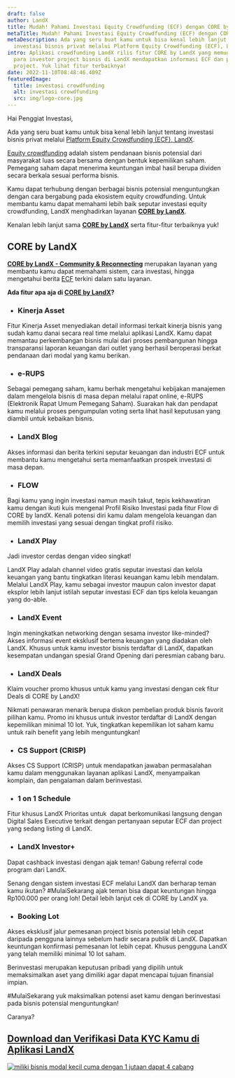 ```yaml
---
draft: false
author: LandX
title: Mudah! Pahami Investasi Equity Crowdfunding (ECF) dengan CORE by LandX
metaTitle: Mudah! Pahami Investasi Equity Crowdfunding (ECF) dengan CORE by LandX
metaDescription: Ada yang seru buat kamu untuk bisa kenal lebih lanjut tentang
  investasi bisnis privat melalui Platform Equity Crowdfunding (ECF), LandX!
intro: Aplikasi crowdfunding LandX rilis fitur CORE by LandX yang memudahkan
  para investor project bisnis di LandX mendapatkan informasi ECF dan promo
  project. Yuk lihat fitur terbaiknya!
date: 2022-11-10T08:48:46.409Z
featuredImage:
  title: investasi crowdfunding
  alt: investasi crowdfunding
  src: img/logo-core.jpg
---
```

Hai Penggiat Investasi,

Ada yang seru buat kamu untuk bisa kenal lebih lanjut tentang investasi bisnis privat melalui [Platform Equity Crowdfunding (ECF), LandX](https://landx.id/).

[Equity crowdfunding](https://landx.id/) adalah sistem pendanaan bisnis potensial dari masyarakat luas secara bersama dengan bentuk kepemilikan saham. Pemegang saham dapat menerima keuntungan imbal hasil berupa dividen secara berkala sesuai performa bisnis.

Kamu dapat terhubung dengan berbagai bisnis potensial menguntungkan dengan cara bergabung pada ekosistem equity crowdfunding. Untuk membantu kamu dapat memahami lebih baik seputar investasi equity crowdfunding, LandX menghadirkan layanan **[CORE by LandX](https://core.landx.id/)**.

Kenalan lebih lanjut sama **[CORE by LandX](https://core.landx.id/)** serta fitur-fitur terbaiknya yuk!

## CORE by LandX 

**[CORE by LandX - Community & Reconnecting](https://core.landx.id/)** merupakan layanan yang membantu kamu dapat memahami sistem, cara investasi, hingga mengetahui berita [ECF](https://landx.id/) terkini dalam satu layanan.

**Ada fitur apa aja di [CORE by LandX](https://core.landx.id/)?**

* ### Kinerja Asset

Fitur Kinerja Asset menyediakan detail informasi terkait kinerja bisnis yang sudah kamu danai secara real time melalui aplikasi LandX. Kamu dapat memantau perkembangan bisnis mulai dari proses pembangunan hingga transparansi laporan keuangan dari outlet yang berhasil beroperasi berkat pendanaan dari modal yang kamu berikan.

* ### e-RUPS

Sebagai pemegang saham, kamu berhak mengetahui kebijakan manajemen dalam mengelola bisnis di masa depan melalui rapat online, e-RUPS (Elektronik Rapat Umum Pemegang Saham). Suarakan hak dan pendapat kamu melalui proses pengumpulan voting serta lihat hasil keputusan yang diambil untuk kebaikan bisnis.

* ### LandX Blog

Akses informasi dan berita terkini seputar keuangan dan industri ECF untuk membantu kamu mengetahui serta memanfaatkan prospek investasi di masa depan.

* ### FLOW

Bagi kamu yang ingin investasi namun masih takut, tepis kekhawatiran kamu dengan ikuti kuis mengenal Profil Risiko Investasi pada fitur Flow di CORE by landX. Kenali potensi diri kamu dalam mengelola keuangan dan memilih investasi yang sesuai dengan tingkat profil risiko.

* ### LandX Play 

Jadi investor cerdas dengan video singkat! 

LandX Play adalah channel video gratis seputar investasi dan kelola keuangan yang bantu tingkatkan literasi keuangan kamu lebih mendalam. Melalui LandX Play, kamu sebagai investor maupun calon investor dapat eksplor lebih lanjut istilah seputar investasi ECF dan tips kelola keuangan yang do-able.

* ### LandX Event

Ingin meningkatkan networking dengan sesama investor like-minded? Akses informasi event eksklusif bertema keuangan yang diadakan oleh LandX. Khusus untuk kamu investor bisnis terdaftar di LandX, dapatkan kesempatan undangan spesial Grand Opening dari peresmian cabang baru. 

* ### LandX Deals

Klaim voucher promo khusus untuk kamu yang investasi dengan cek fitur Deals di CORE by LandX!

Nikmati penawaran menarik berupa diskon pembelian produk bisnis favorit pilihan kamu. Promo ini khusus untuk investor terdaftar di LandX dengan kepemilikan minimal 10 lot. Yuk, tingkatkan kepemilikan lot saham kamu untuk raih benefit yang lebih menguntungkan!

* ### CS Support (CRISP)

Akses CS Support (CRISP) untuk mendapatkan jawaban permasalahan kamu dalam menggunakan layanan aplikasi LandX, menyampaikan komplain, dan pengalaman dalam berinvestasi.

* ### 1 on 1 Schedule

Fitur khusus LandX Prioritas untuk  dapat berkomunikasi langsung dengan Digital Sales Executive terkait dengan pertanyaan seputar ECF dan project yang sedang listing di LandX.

* ### LandX Investor+

Dapat cashback investasi dengan ajak teman! Gabung referral code program dari LandX.

Senang dengan sistem investasi ECF melalui LandX dan berharap teman kamu ikutan? #MulaiSekarang ajak teman bisa dapat keuntungan hingga Rp100.000 per orang loh! Detail lebih lanjut cek di CORE by LandX ya.

* ### Booking Lot

Akses eksklusif jalur pemesanan project bisnis potensial lebih cepat daripada pengguna lainnya sebelum hadir secara publik di LandX. Dapatkan keuntungan konfirmasi pemesanan lot lebih cepat. Khusus pengguna LandX yang telah memiliki minimal 10 lot saham.

Berinvestasi merupakan keputusan pribadi yang dipilih untuk memaksimalkan aset yang dimiliki agar dapat mencapai tujuan finansial impian.

\#MulaiSekarang yuk maksimalkan potensi aset kamu dengan berinvestasi pada bisnis potensial menguntungkan!

Caranya?

## [Download dan Verifikasi Data KYC Kamu di Aplikasi LandX](https://app.landx.id/?utm_source=Organic+Page&utm_medium=Content+Blog&utm_campaign=BlogLandX&utm_id=Blog)

<!--StartFragment-->

[![miliki bisnis modal kecil cuma dengan 1 jutaan dapat 4 cabang ](https://accountgram-production.sfo2.cdn.digitaloceanspaces.com/landx_ghost/2021/11/jadi-owner-bisnis-hanya-1-jutaan-dengan-cuan-yang-sangat-menjanjikan.png)](https://app.landx.id/?utm_source=Organic+Page&utm_medium=Content+Blog&utm_campaign=BlogLandX&utm_id=Blog)

<!--EndFragment-->